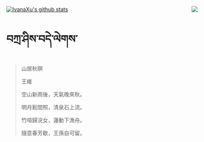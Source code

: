 [![IvanaXu's github stats](https://github-readme-stats.vercel.app/api?username=IvanaXu&show_icons=true&theme=vue-dark)](https://github.com/anuraghazra/github-readme-stats)
<img align="right" src="https://github-readme-stats.vercel.app/api/top-langs/?username=IvanaXu&langs_count=3&theme=graywhite" />
# བཀྲ་ཤིས་བདེ་ལེགས་
> 山居秋暝
> 
> 王維
> 
> 空山新雨後，天氣晚來秋。
> 
> 明月鬆間照，清泉石上流。
> 
> 竹喧歸浣女，蓮動下漁舟。
> 
> 隨意春芳歇，王孫自可留。
>